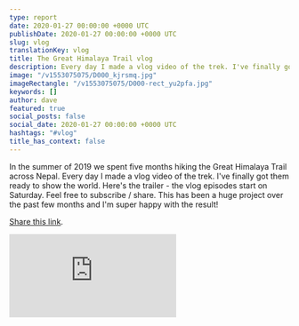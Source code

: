 ```yaml
---
type: report
date: 2020-01-27 00:00:00 +0000 UTC
publishDate: 2020-01-27 00:00:00 +0000 UTC
slug: vlog
translationKey: vlog
title: The Great Himalaya Trail vlog
description: Every day I made a vlog video of the trek. I've finally got them ready to show the world.
image: "/v1553075075/D000_kjrsmq.jpg"
imageRectangle: "/v1553075075/D000-rect_yu2pfa.jpg"
keywords: []
author: dave
featured: true
social_posts: false
social_date: 2020-01-27 00:00:00 +0000 UTC
hashtags: "#vlog"
title_has_context: false
---
```


In the summer of 2019 we spent five months hiking the Great Himalaya Trail across Nepal. Every day I made a vlog video of the trek. I've finally got them ready to show the world. Here's the trailer - the vlog episodes start on Saturday. Feel free to subscribe / share. This has been a huge project over the past few months and I'm super happy with the result!

<a href="https://www.youtube.com/watch?v=POHhwrogJ8U&list=PLiM-TFJI81R_X4HUrRDjwSJmK-MpqC1dW">Share this link</a>.

<iframe class="youtube" src="https://www.youtube.com/embed/POHhwrogJ8U" frameborder="0" allow="accelerometer; autoplay; encrypted-media; gyroscope; picture-in-picture" allowfullscreen></iframe>

